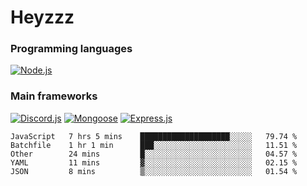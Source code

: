 # Heyzzz  

### Programming languages  

[![Node.js](https://img.shields.io/badge/-Node.js-262626?style=for-the-badge)](https://nodejs.org/ru)

### Main frameworks

[![Discord.js](https://img.shields.io/badge/-Discord.js-262626?style=for-the-badge)](https://www.npmjs.com/package/discord.js) [![Mongoose](https://img.shields.io/badge/-Mongoose-262626?style=for-the-badge)](https://www.npmjs.com/package/mongoose) [![Express.js](https://img.shields.io/badge/-Express.js-262626?style=for-the-badge)](https://www.npmjs.com/package/express)
<!--START_SECTION:waka-->
```text
JavaScript   7 hrs 5 mins    ████████████████████░░░░░   79.74 % 
Batchfile    1 hr 1 min      ███░░░░░░░░░░░░░░░░░░░░░░   11.51 % 
Other        24 mins         █░░░░░░░░░░░░░░░░░░░░░░░░   04.57 % 
YAML         11 mins         ▓░░░░░░░░░░░░░░░░░░░░░░░░   02.15 % 
JSON         8 mins          ▒░░░░░░░░░░░░░░░░░░░░░░░░   01.54 % 
```
<!--END_SECTION:waka-->
